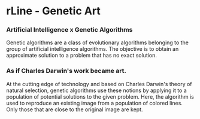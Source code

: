 # rLine - Genetic Art

### Artificial Intelligence x Genetic Algorithms
Genetic algorithms are a class of evolutionary algorithms belonging to the group of artificial intelligence algorithms. The objective is to obtain an approximate solution to a problem that has no exact solution.

### As if Charles Darwin's work became art.
At the cutting edge of technology and based on Charles Darwin's theory of natural selection, genetic algorithms use these notions by applying it to a population of potential solutions to the given problem. Here, the algorithm is used to reproduce an existing image from a population of colored lines. Only those that are close to the original image are kept.
